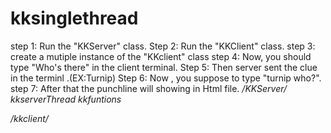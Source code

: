 # kksinglethread
step 1: Run the "KKServer" class.
Step 2: Run the "KKClient" class.
step 3: create a mutiple instance of the "KKclient" class
step 4: Now, you should type "Who's there" in the client terminal.
Step 5: Then server sent the clue in the terminl .(EX:Turnip)
Step 6: Now , you suppose to type "turnip who?".
step 7: After that the punchline will showing in Html file.
*/KKServer/*
  *kkserverThread*
  *kkfuntions*
  
*/kkclient/*  
